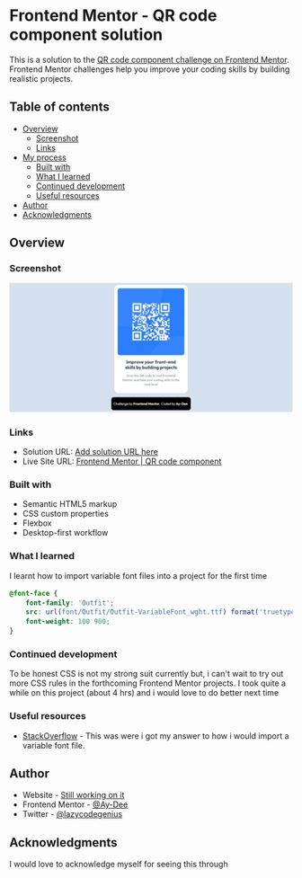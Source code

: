 # Frontend Mentor - QR code component solution

This is a solution to the [QR code component challenge on Frontend Mentor](https://www.frontendmentor.io/challenges/qr-code-component-iux_sIO_H). Frontend Mentor challenges help you improve your coding skills by building realistic projects. 

## Table of contents

- [Overview](#overview)
  - [Screenshot](#screenshot)
  - [Links](#links)
- [My process](#my-process)
  - [Built with](#built-with)
  - [What I learned](#what-i-learned)
  - [Continued development](#continued-development)
  - [Useful resources](#useful-resources)
- [Author](#author)
- [Acknowledgments](#acknowledgments)

## Overview

### Screenshot

![](./design/Challenge-1.jpeg)

### Links

- Solution URL: [Add solution URL here](https://www.frontendmentor.io/solutions/qr-code-component-using-htmlcss-olXjzO3Jzq)
- Live Site URL: [Frontend Mentor | QR code component](https://aydee-qrcodecomponent.com)

### Built with

- Semantic HTML5 markup
- CSS custom properties
- Flexbox
- Desktop-first workflow

### What I learned
I learnt how to import variable font files into a project for the first time
```css
@font-face {
    font-family: 'Outfit';
    src: url(font/Outfit/Outfit-VariableFont_wght.ttf) format('truetype-variations');
    font-weight: 100 900;
}
```

### Continued development

To be honest CSS is not my strong suit currently but, i can't wait to try out more CSS rules in the forthcoming Frontend Mentor projects. I took quite a while on this project (about 4 hrs) and i would love to do better next time

### Useful resources

- [StackOverflow](https://www.stackoverflow.com) - This was were i got my answer to how i would import a variable font file.

## Author

- Website - [Still working on it]()
- Frontend Mentor - [@Ay-Dee](https://www.frontendmentor.io/profile/Ay-Dee)
- Twitter - [@lazycodegenius](https://www.twitter.com/lazycodegenius)

## Acknowledgments

I would love to acknowledge myself for seeing this through
